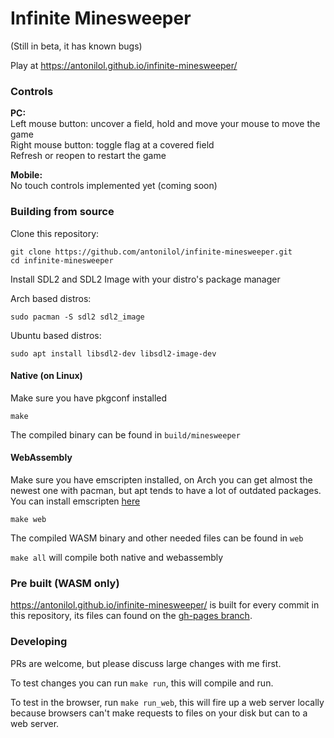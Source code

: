 # Infinite Minesweeper

(Still in beta, it has known bugs)

Play at https://antonilol.github.io/infinite-minesweeper/

### Controls

**PC:**
<br>
Left mouse button: uncover a field, hold and move your mouse to move the game
<br>
Right mouse button: toggle flag at a covered field
<br>
Refresh or reopen to restart the game

**Mobile:**
<br>
No touch controls implemented yet (coming soon)

### Building from source

Clone this repository:

```
git clone https://github.com/antonilol/infinite-minesweeper.git
cd infinite-minesweeper
```

Install SDL2 and SDL2 Image with your distro's package manager

Arch based distros:
```
sudo pacman -S sdl2 sdl2_image
```

Ubuntu based distros:
```
sudo apt install libsdl2-dev libsdl2-image-dev
```

#### Native (on Linux)

Make sure you have pkgconf installed

```
make
```

The compiled binary can be found in `build/minesweeper`

#### WebAssembly

Make sure you have emscripten installed, on Arch you can get almost the newest one with pacman,
but apt tends to have a lot of outdated packages. You can install emscripten [here](https://emscripten.org/docs/getting_started/downloads.html)

```
make web
```

The compiled WASM binary and other needed files can be found in `web`

`make all` will compile both native and webassembly

### Pre built (WASM only)

https://antonilol.github.io/infinite-minesweeper/ is built for every commit in this repository,
its files can found on the [gh-pages branch](https://github.com/antonilol/infinite-minesweeper/tree/gh-pages).

### Developing

PRs are welcome, but please discuss large changes with me first.

To test changes you can run `make run`, this will compile and run.

To test in the browser, run `make run_web`, this will fire up a web server locally because
browsers can't make requests to files on your disk but can to a web server.
